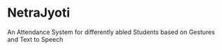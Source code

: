 # NetraJyoti
 An Attendance System for differently abled Students based on Gestures and Text to Speech
